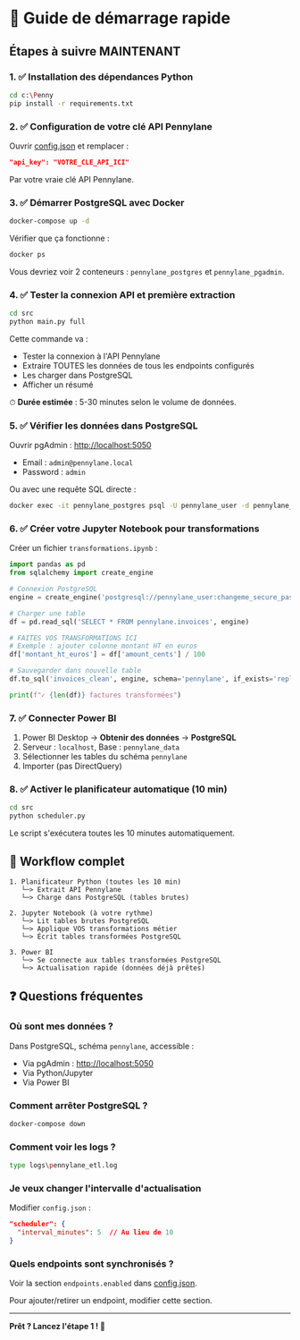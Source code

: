 # 🚀 Guide de démarrage rapide

## Étapes à suivre MAINTENANT

### 1. ✅ Installation des dépendances Python

```bash
cd c:\Penny
pip install -r requirements.txt
```

### 2. ✅ Configuration de votre clé API Pennylane

Ouvrir [config.json](config.json) et remplacer :

```json
"api_key": "VOTRE_CLE_API_ICI"
```

Par votre vraie clé API Pennylane.

### 3. ✅ Démarrer PostgreSQL avec Docker

```bash
docker-compose up -d
```

Vérifier que ça fonctionne :

```bash
docker ps
```

Vous devriez voir 2 conteneurs : `pennylane_postgres` et `pennylane_pgadmin`.

### 4. ✅ Tester la connexion API et première extraction

```bash
cd src
python main.py full
```

Cette commande va :
- Tester la connexion à l'API Pennylane
- Extraire TOUTES les données de tous les endpoints configurés
- Les charger dans PostgreSQL
- Afficher un résumé

⏱ **Durée estimée** : 5-30 minutes selon le volume de données.

### 5. ✅ Vérifier les données dans PostgreSQL

Ouvrir pgAdmin : [http://localhost:5050](http://localhost:5050)

- Email : `admin@pennylane.local`
- Password : `admin`

Ou avec une requête SQL directe :

```bash
docker exec -it pennylane_postgres psql -U pennylane_user -d pennylane_data -c "SELECT table_name FROM information_schema.tables WHERE table_schema = 'pennylane';"
```

### 6. ✅ Créer votre Jupyter Notebook pour transformations

Créer un fichier `transformations.ipynb` :

```python
import pandas as pd
from sqlalchemy import create_engine

# Connexion PostgreSQL
engine = create_engine('postgresql://pennylane_user:changeme_secure_password@localhost:5432/pennylane_data')

# Charger une table
df = pd.read_sql('SELECT * FROM pennylane.invoices', engine)

# FAITES VOS TRANSFORMATIONS ICI
# Exemple : ajouter colonne montant HT en euros
df['montant_ht_euros'] = df['amount_cents'] / 100

# Sauvegarder dans nouvelle table
df.to_sql('invoices_clean', engine, schema='pennylane', if_exists='replace', index=False)

print(f"✓ {len(df)} factures transformées")
```

### 7. ✅ Connecter Power BI

1. Power BI Desktop → **Obtenir des données** → **PostgreSQL**
2. Serveur : `localhost`, Base : `pennylane_data`
3. Sélectionner les tables du schéma `pennylane`
4. Importer (pas DirectQuery)

### 8. ✅ Activer le planificateur automatique (10 min)

```bash
cd src
python scheduler.py
```

Le script s'exécutera toutes les 10 minutes automatiquement.

## 🎯 Workflow complet

```
1. Planificateur Python (toutes les 10 min)
   └─> Extrait API Pennylane
   └─> Charge dans PostgreSQL (tables brutes)

2. Jupyter Notebook (à votre rythme)
   └─> Lit tables brutes PostgreSQL
   └─> Applique VOS transformations métier
   └─> Écrit tables transformées PostgreSQL

3. Power BI
   └─> Se connecte aux tables transformées PostgreSQL
   └─> Actualisation rapide (données déjà prêtes)
```

## ❓ Questions fréquentes

### Où sont mes données ?

Dans PostgreSQL, schéma `pennylane`, accessible :
- Via pgAdmin : [http://localhost:5050](http://localhost:5050)
- Via Python/Jupyter
- Via Power BI

### Comment arrêter PostgreSQL ?

```bash
docker-compose down
```

### Comment voir les logs ?

```bash
type logs\pennylane_etl.log
```

### Je veux changer l'intervalle d'actualisation

Modifier `config.json` :

```json
"scheduler": {
  "interval_minutes": 5  // Au lieu de 10
}
```

### Quels endpoints sont synchronisés ?

Voir la section `endpoints.enabled` dans [config.json](config.json).

Pour ajouter/retirer un endpoint, modifier cette section.

---

**Prêt ? Lancez l'étape 1 ! 🚀**
